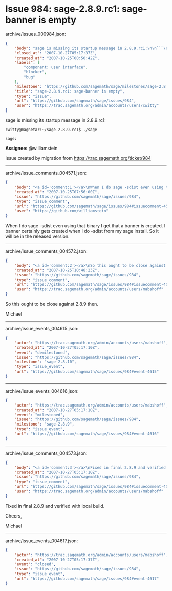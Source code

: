 # Issue 984: sage-2.8.9.rc1: sage-banner is empty

archive/issues_000984.json:
```json
{
    "body": "sage is missing its startup message in 2.8.9.rc1:\n\n```\ncwitty@magnetar:~/sage-2.8.9.rc1$ ./sage\n\nsage: \n```\n\n\n**Assignee:** @williamstein\n\nIssue created by migration from https://trac.sagemath.org/ticket/984\n\n",
    "closed_at": "2007-10-27T05:17:37Z",
    "created_at": "2007-10-25T00:50:42Z",
    "labels": [
        "component: user interface",
        "blocker",
        "bug"
    ],
    "milestone": "https://github.com/sagemath/sage/milestones/sage-2.8.9",
    "title": "sage-2.8.9.rc1: sage-banner is empty",
    "type": "issue",
    "url": "https://github.com/sagemath/sage/issues/984",
    "user": "https://trac.sagemath.org/admin/accounts/users/cwitty"
}
```
sage is missing its startup message in 2.8.9.rc1:

```
cwitty@magnetar:~/sage-2.8.9.rc1$ ./sage

sage: 
```


**Assignee:** @williamstein

Issue created by migration from https://trac.sagemath.org/ticket/984





---

archive/issue_comments_004571.json:
```json
{
    "body": "<a id='comment:1'></a>\nWhen I do sage -sdist even using that binary I get that a banner\nis created.  I banner certainly gets created when I do -sdist from\nmy sage install.  So it will be in the released version.",
    "created_at": "2007-10-25T07:56:00Z",
    "issue": "https://github.com/sagemath/sage/issues/984",
    "type": "issue_comment",
    "url": "https://github.com/sagemath/sage/issues/984#issuecomment-4571",
    "user": "https://github.com/williamstein"
}
```

<a id='comment:1'></a>
When I do sage -sdist even using that binary I get that a banner
is created.  I banner certainly gets created when I do -sdist from
my sage install.  So it will be in the released version.



---

archive/issue_comments_004572.json:
```json
{
    "body": "<a id='comment:2'></a>\nSo this ought to be close against 2.8.9 then.\n\nMichael",
    "created_at": "2007-10-25T10:48:23Z",
    "issue": "https://github.com/sagemath/sage/issues/984",
    "type": "issue_comment",
    "url": "https://github.com/sagemath/sage/issues/984#issuecomment-4572",
    "user": "https://trac.sagemath.org/admin/accounts/users/mabshoff"
}
```

<a id='comment:2'></a>
So this ought to be close against 2.8.9 then.

Michael



---

archive/issue_events_004615.json:
```json
{
    "actor": "https://trac.sagemath.org/admin/accounts/users/mabshoff",
    "created_at": "2007-10-27T05:17:10Z",
    "event": "demilestoned",
    "issue": "https://github.com/sagemath/sage/issues/984",
    "milestone": "sage-2.8.10",
    "type": "issue_event",
    "url": "https://github.com/sagemath/sage/issues/984#event-4615"
}
```



---

archive/issue_events_004616.json:
```json
{
    "actor": "https://trac.sagemath.org/admin/accounts/users/mabshoff",
    "created_at": "2007-10-27T05:17:10Z",
    "event": "milestoned",
    "issue": "https://github.com/sagemath/sage/issues/984",
    "milestone": "sage-2.8.9",
    "type": "issue_event",
    "url": "https://github.com/sagemath/sage/issues/984#event-4616"
}
```



---

archive/issue_comments_004573.json:
```json
{
    "body": "<a id='comment:3'></a>\nFixed in final 2.8.9 and verified with local build.\n\nCheers,\n\nMichael",
    "created_at": "2007-10-27T05:17:10Z",
    "issue": "https://github.com/sagemath/sage/issues/984",
    "type": "issue_comment",
    "url": "https://github.com/sagemath/sage/issues/984#issuecomment-4573",
    "user": "https://trac.sagemath.org/admin/accounts/users/mabshoff"
}
```

<a id='comment:3'></a>
Fixed in final 2.8.9 and verified with local build.

Cheers,

Michael



---

archive/issue_events_004617.json:
```json
{
    "actor": "https://trac.sagemath.org/admin/accounts/users/mabshoff",
    "created_at": "2007-10-27T05:17:37Z",
    "event": "closed",
    "issue": "https://github.com/sagemath/sage/issues/984",
    "type": "issue_event",
    "url": "https://github.com/sagemath/sage/issues/984#event-4617"
}
```
